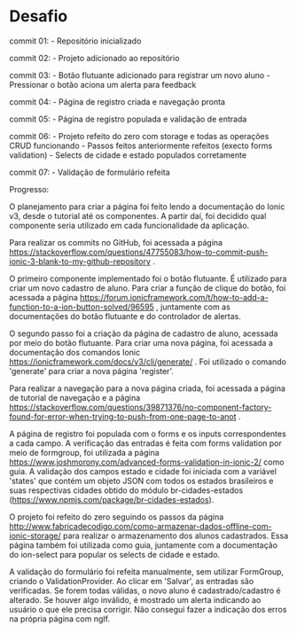 # Desafio

commit 01:
	- Repositório inicializado

commit 02: 
	- Projeto adicionado ao repositório

commit 03: 
	- Botão flutuante adicionado para registrar um novo aluno 
	- Pressionar o botão aciona um alerta para feedback

commit 04: 
	- Página de registro criada e navegação pronta

commit 05: 
	- Página de registro populada e validação de entrada

commit 06: 
	- Projeto refeito do zero com storage e todas as operações CRUD funcionando
	- Passos feitos anteriormente refeitos (execto forms validation)
	- Selects de cidade e estado populados corretamente

commit 07:
	- Validação de formulário refeita

Progresso:

O planejamento para criar a página foi feito lendo a documentação do Ionic v3, desde o tutorial até os componentes. A partir daí, foi decidido qual componente seria utilizado em cada funcionalidade da aplicação.

Para realizar os commits no GitHub, foi acessada a página https://stackoverflow.com/questions/47755083/how-to-commit-push-ionic-3-blank-to-my-github-repository .

O primeiro componente implementado foi o botão flutuante. É utilizado para criar um novo cadastro de aluno. Para criar a função de clique do botão, foi acessada a página https://forum.ionicframework.com/t/how-to-add-a-function-to-a-ion-button-solved/96595 , juntamente com as documentações do botão flutuante e do controlador de alertas.

O segundo passo foi a criação da página de cadastro de aluno, acessada por meio do botão flutuante. Para criar uma nova página, foi acessada a documentação dos comandos Ionic https://ionicframework.com/docs/v3/cli/generate/ . Foi utilizado o comando 'generate' para criar a nova página 'register'.

Para realizar a navegação para a nova página criada, foi acessada a página de tutorial de navegação e a página https://stackoverflow.com/questions/39871376/no-component-factory-found-for-error-when-trying-to-push-from-one-page-to-anot .

A página de registro foi populada com o forms e os inputs correspondentes a cada campo. A verificação das entradas é feita com forms validation por meio de formgroup, foi utilizada a página https://www.joshmorony.com/advanced-forms-validation-in-ionic-2/ como guia. A validação dos campos estado e cidade foi iniciada com a variável 'states' que contém um objeto JSON com todos os estados brasileiros e suas respectivas cidades obtido do módulo br-cidades-estados (https://www.npmjs.com/package/br-cidades-estados).

O projeto foi refeito do zero seguindo os passos da página http://www.fabricadecodigo.com/como-armazenar-dados-offline-com-ionic-storage/ para realizar o armazenamento dos alunos cadastrados. Essa página também foi utilizada como guia, juntamente com a documentação do ion-select para popular os selects de cidade e estado.

A validação do formulário foi refeita manualmente, sem utilizar FormGroup, criando o ValidationProvider. Ao clicar em 'Salvar', as entradas são verificadas. Se forem todas válidas, o novo aluno é cadastrado/cadastro é alterado. Se houver algo inválido, é mostrado um alerta indicando ao usuário o que ele precisa corrigir. Não consegui fazer a indicação dos erros na própria página com ngIf.